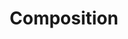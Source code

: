 ---
layout: post
title: Composition
description: Track on Melor Records compilation as Martin Disley
img: /img/melor.jpg
redirect: https://melorrecords.bandcamp.com/album/empty-gestures-vol-3-a-collection-of-friction
---